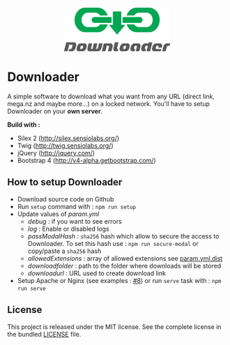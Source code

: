 <p align="center"><img src="logo/vertical.png" alt="Downloader" height="100px"></p>

# Downloader

A simple software to download what you want from any URL (direct link, mega.nz and maybe more...) on a locked network.
You'll have to setup Downloader on your **own server**.

**Build with :**
  - Silex 2 (http://silex.sensiolabs.org/)
  - Twig (http://twig.sensiolabs.org/)
  - jQuery (http://jquery.com/)
  - Bootstrap 4 (http://v4-alpha.getbootstrap.com/)

How to setup Downloader
------------

- Download source code on Github
- Run `setup` command with : `npm run setup`
- Update values of *param.yml*
  - *debug* : if you want to see errors
  - *log* : Enable or disabled logs
  - *passModalHash* : `sha256` hash which allow to secure the access to Downloader. To set this hash use : `npm run secure-modal` or copy/paste a `sha256` hash
  - *allowedExtensions* : array of allowed extensions see [param.yml.dist](https://github.com/Strikesoft/Downloader/blob/master/config/param.yml.dist)
  - *downloadfolder* : path to the folder where downloads will be stored
  - *downloadurl* : URL used to create download link
- Setup Apache or Nginx (see examples : [#8](https://github.com/Strikesoft/Downloader/issues/8)) or run `serve` task with : `npm run serve`

License
------------

This project is released under the MIT license. See the complete license in the bundled [LICENSE](https://github.com/Strikesoft/Downloader/blob/master/LICENSE) file.
